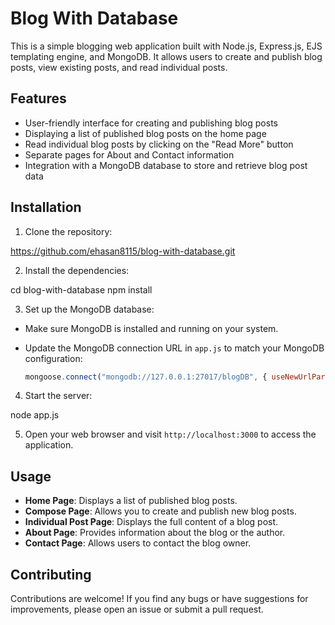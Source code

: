 # Blog With Database

This is a simple blogging web application built with Node.js, Express.js, EJS templating engine, and MongoDB. It allows users to create and publish blog posts, view existing posts, and read individual posts.

## Features

- User-friendly interface for creating and publishing blog posts
- Displaying a list of published blog posts on the home page
- Read individual blog posts by clicking on the "Read More" button
- Separate pages for About and Contact information
- Integration with a MongoDB database to store and retrieve blog post data

## Installation

1. Clone the repository:

https://github.com/ehasan8115/blog-with-database.git

2. Install the dependencies:

cd blog-with-database
npm install


3. Set up the MongoDB database:

- Make sure MongoDB is installed and running on your system.
- Update the MongoDB connection URL in `app.js` to match your MongoDB configuration:

  ```javascript
  mongoose.connect("mongodb://127.0.0.1:27017/blogDB", { useNewUrlParser: true, useUnifiedTopology: true });
  ```

4. Start the server:

node app.js


5. Open your web browser and visit `http://localhost:3000` to access the application.

## Usage

- **Home Page**: Displays a list of published blog posts.
- **Compose Page**: Allows you to create and publish new blog posts.
- **Individual Post Page**: Displays the full content of a blog post.
- **About Page**: Provides information about the blog or the author.
- **Contact Page**: Allows users to contact the blog owner.

## Contributing

Contributions are welcome! If you find any bugs or have suggestions for improvements, please open an issue or submit a pull request.



